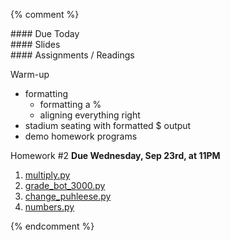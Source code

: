 {% comment %}
<article class="due" markdown="block">
#### Due Today

<!--
* Homework
-->

</article>

<article class="slides" markdown="block">
#### Slides

<!--
* [Slides](classes/01/intro.html)
-->

</article>

<article class="assignments" markdown="block">
#### Assignments / Readings		

Warm-up

* formatting 
	* formatting a %
	* aligning everything right
* stadium seating with formatted $ output
* demo homework programs

Homework #2 __Due Wednesday, Sep 23rd, at 11PM__ 

1. [multiply.py](homework/hw02/multiply.py)
2. [grade_bot_3000.py](homework/hw02/grade_bot_3000.py)
3. [change_puhleese.py](homework/hw02/change_puhleese.py)
4. [numbers.py](homework/hw02/numbers.py)

</article>

<!--
<a name="class4"></a>

### Slides
* [About Class #4](classes/04/meta.html)
* [Review: Variables, String and Numeric Operators, User Input](classes/04/user-input.html)
* [Functions](classes/04/functions.html)
* [If Statements (Conditionals)](classes/04/if-statements.html)
* [A Quick Note on Expressions and Values](classes/04/expressions.html)

### Readings
* {{ site.bookq }} - Chapter 4 (Decision Structures and Boolean Logic)
* Chapter 5 (only parts of 5.1 through 5.5 - up to "Keyword Arguments"
* - for now)  
* [{{ site.bookt }} - Chapter 5](http://openbookproject.net/thinkcs/python/english3e/conditionals.html) (just 5.1 and 5.5)

### Vocabulary
See [the glossary for chapter 2](http://openbookproject.net/thinkcs/python/english3e/variables_expressions_statements.html#glossary) [and chapter 5](http://openbookproject.net/thinkcs/python/english3e/conditionals.html#glossary).

<a name="homework2"></a>

### Homework #2

* Due __Feb 12th (any submission before 11PM is on-time)__
* Submit all files via __NYU Classes__
* [Contact me](index.html#contact-info) if you're having trouble submitting your homework
* Here's [the policy on late homework](index.html#homework)

1. [questions\_ch\_5.py](homework/hw02/questions_ch_5.py)
2. [automobile_costs.py](homework/hw02/automobile_costs.py) 
3. [candy\_bars.py](homework/hw02/candy_bars.py)
4. [days.py](homework/hw02/days.py)
5. [cats.py](homework/hw02/cats.py)
6. [numbers.py](homework/hw02/numbers.py) (This one may be a little tough: I'll grade it generously)
-->
{% endcomment %}
